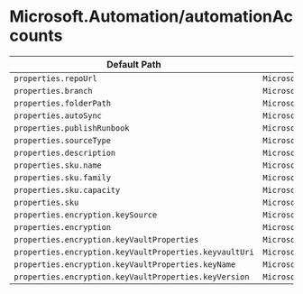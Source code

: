 # Microsoft.Automation/automationAccounts

| Default Path | Alias |
|---|---|
| `properties.repoUrl` | `Microsoft.Automation/automationAccounts/sourceControls.repoUrl` |
| `properties.branch` | `Microsoft.Automation/automationAccounts/sourceControls.branch` |
| `properties.folderPath` | `Microsoft.Automation/automationAccounts/sourceControls.folderPath` |
| `properties.autoSync` | `Microsoft.Automation/automationAccounts/sourceControls.autoSync` |
| `properties.publishRunbook` | `Microsoft.Automation/automationAccounts/sourceControls.publishRunbook` |
| `properties.sourceType` | `Microsoft.Automation/automationAccounts/sourceControls.sourceType` |
| `properties.description` | `Microsoft.Automation/automationAccounts/sourceControls.description` |
| `properties.sku.name` | `Microsoft.Automation/automationAccounts/sku.name` |
| `properties.sku.family` | `Microsoft.Automation/automationAccounts/sku.family` |
| `properties.sku.capacity` | `Microsoft.Automation/automationAccounts/sku.capacity` |
| `properties.sku` | `Microsoft.Automation/automationAccounts/sku` |
| `properties.encryption.keySource` | `Microsoft.Automation/automationAccounts/encryption.keySource` |
| `properties.encryption` | `Microsoft.Automation/automationAccounts/encryption` |
| `properties.encryption.keyVaultProperties` | `Microsoft.Automation/automationAccounts/encryption.keyVaultProperties` |
| `properties.encryption.keyVaultProperties.keyvaultUri` | `Microsoft.Automation/automationAccounts/encryption.keyVaultProperties.keyvaultUri` |
| `properties.encryption.keyVaultProperties.keyName` | `Microsoft.Automation/automationAccounts/encryption.keyVaultProperties.keyName` |
| `properties.encryption.keyVaultProperties.keyVersion` | `Microsoft.Automation/automationAccounts/encryption.keyVaultProperties.keyVersion` |


